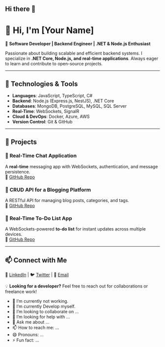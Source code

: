 ## Hi there 👋

# 👋 Hi, I'm [Your Name]  

🚀 **Software Developer | Backend Engineer | .NET & Node.js Enthusiast**  

Passionate about building scalable and efficient backend systems. I specialize in **.NET Core, Node.js, and real-time applications**. Always eager to learn and contribute to open-source projects.  

---

## 🔧 Technologies & Tools  
- **Languages**: JavaScript, TypeScript, C#  
- **Backend**: Node.js (Express.js, NestJS), .NET Core  
- **Databases**: MongoDB, PostgreSQL, MySQL, SQL Server  
- **Real-Time**: WebSockets, SignalR  
- **Cloud & DevOps**: Docker, Azure, AWS  
- **Version Control**: Git & GitHub  

---

## 📌 Projects  

### 🔹 **Real-Time Chat Application**  
A **real-time** messaging app with WebSockets, authentication, and message persistence.  
🔗 [GitHub Repo](#)  

### 🔹 **CRUD API for a Blogging Platform**  
A RESTful API for managing blog posts, categories, and tags.  
🔗 [GitHub Repo](#)  

### 🔹 **Real-Time To-Do List App**  
A WebSockets-powered **to-do list** for instant updates across multiple devices.  
🔗 [GitHub Repo](#)  

---

## 📫 Connect with Me  
💼 [LinkedIn](#) | 🐦 [Twitter](#) | 📧 [Email](#)  

💡 **Looking for a developer?** Feel free to reach out for collaborations or freelance work!  

- 🔭 I’m currently not working.
- 🌱 I’m currently Develop myself.
- 👯 I’m looking to collaborate on ...
- 🤔 I’m looking for help with ...
- 💬 Ask me about ...
- 📫 How to reach me: ...
- 😄 Pronouns: ...
- ⚡ Fun fact: ...


